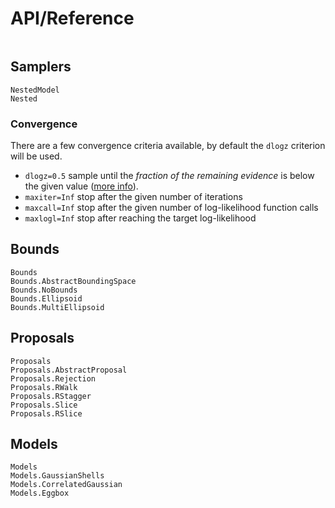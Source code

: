 # API/Reference

```@index
```

## Samplers

```@docs
NestedModel
Nested
```

### Convergence

 There are a few convergence criteria available, by default the `dlogz` criterion will be used.
* `dlogz=0.5` sample until the *fraction of the remaining evidence* is below the given value ([more info](https://dynesty.readthedocs.io/en/latest/overview.html#stopping-criteria)).
* `maxiter=Inf` stop after the given number of iterations
* `maxcall=Inf` stop after the given number of  log-likelihood function calls
* `maxlogl=Inf` stop after reaching the target log-likelihood

## Bounds

```@docs
Bounds
Bounds.AbstractBoundingSpace
Bounds.NoBounds
Bounds.Ellipsoid
Bounds.MultiEllipsoid
```

## Proposals

```@docs
Proposals
Proposals.AbstractProposal
Proposals.Rejection
Proposals.RWalk
Proposals.RStagger
Proposals.Slice
Proposals.RSlice
```

## Models

```@docs
Models
Models.GaussianShells
Models.CorrelatedGaussian
Models.Eggbox
```
